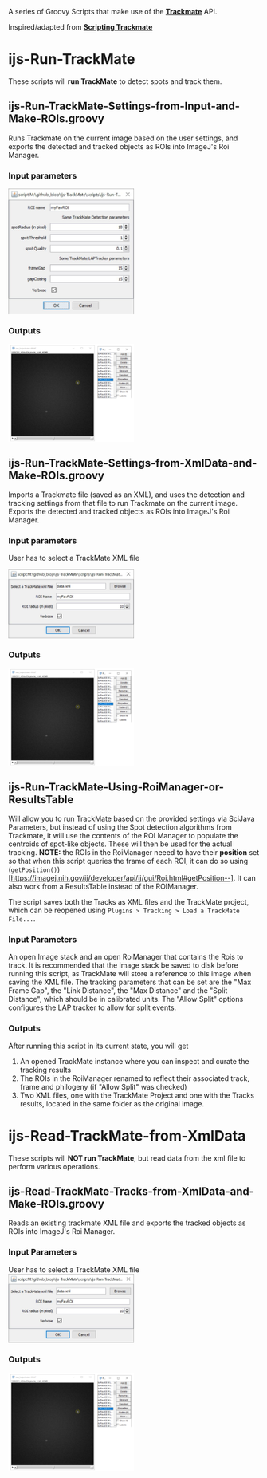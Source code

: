 
A series of Groovy Scripts that make use of the [**Trackmate**]( https://imagej.net/TrackMate ) API.

Inspired/adapted from [**Scripting Trackmate**](https://imagej.net/Scripting_TrackMate)

# ijs-Run-TrackMate

These scripts will **run TrackMate** to detect spots and track them.

## ijs-Run-TrackMate-Settings-from-Input-and-Make-ROIs.groovy

Runs Trackmate on the current image based on the user settings, and exports the detected and tracked objects as ROIs into ImageJ's Roi Manager.

### Input parameters
<img src="https://github.com/BIOP/ijs-TrackMate/blob/master/images/1-Input-settings-to-run-TrackMate.jpg" title="Input settings" width="50%" align="center">

### Outputs
<img src="https://github.com/BIOP/ijs-TrackMate/blob/master/images/1-Results.PNG" title="Results" width="50%" align="center">

## ijs-Run-TrackMate-Settings-from-XmlData-and-Make-ROIs.groovy

Imports a Trackmate file (saved as an XML), and uses the detection and tracking settings from that file to run Trackmate on the current image. Exports the detected and tracked objects as ROIs into ImageJ's Roi Manager.

### Input parameters
User has to select a TrackMate XML file

<img src="https://github.com/BIOP/ijs-TrackMate/blob/master/images/2-SelectXml.jpg" title="Select xml file" width="50%" align="center">

### Outputs
<img src="https://github.com/BIOP/ijs-TrackMate/blob/master/images/1-Results.PNG" title="Results" width="50%" align="center">

## ijs-Run-TrackMate-Using-RoiManager-or-ResultsTable

Will allow you to run TrackMate based on the provided settings via SciJava Parameters, but instead of using the Spot detection algorithms from Trackmate, it will use the contents of the ROI Manager to populate the centroids of spot-like objects. These will then be used for the actual tracking. 
**NOTE:** the ROIs in the RoiManager neeed to have their **position** set so that when this script queries the frame of each ROI, it can do so using (`getPosition()`)[https://imagej.nih.gov/ij/developer/api/ij/gui/Roi.html#getPosition--].
It can also work from a ResultsTable instead of the ROIManager.

The script saves both the Tracks as XML files and the TrackMate project, which can be reopened using `Plugins > Tracking > Load a TrackMate File...`.

### Input Parameters
An open Image stack and an open RoiManager that contains the Rois to track. It is recommended that the image stack be saved to disk before running this script, as TrackMate will store a reference to this image when saving the XML file.
The tracking parameters that can be set are the "Max Frame Gap", the "Link Distance", the "Max Distance" and the "Split Distance", which should be in calibrated units. The "Allow Split" options configures the LAP tracker to allow for split events. 

### Outputs
After running this script in its current state, you will get 
1. An opened TrackMate instance where you can inspect and curate the tracking results
2. The ROIs in the RoiManager renamed to reflect their associated track, frame and philogeny (if "Allow Split" was checked)
3. Two XML files, one with the TrackMate Project and one with the Tracks results, located in the same folder as the original image.
# ijs-Read-TrackMate-from-XmlData  

These scripts will **NOT run TrackMate**, but read data from the xml file to perform various operations.

## ijs-Read-TrackMate-Tracks-from-XmlData-and-Make-ROIs.groovy
 
Reads an existing trackmate XML file and exports the tracked objects as ROIs into ImageJ's Roi Manager.

### Input Parameters
User has to select a TrackMate XML file 
<img src="https://github.com/BIOP/ijs-TrackMate/blob/master/images/2-SelectXml.jpg" title="Select xml file" width="50%" align="center">

### Outputs
<img src="https://github.com/BIOP/ijs-TrackMate/blob/master/images/1-Results.PNG" title="Results" width="50%" align="center">
